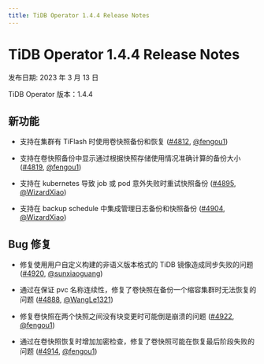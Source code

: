 ```yaml
---
title: TiDB Operator 1.4.4 Release Notes
---
```


# TiDB Operator 1.4.4 Release Notes

发布日期: 2023 年 3 月 13 日

TiDB Operator 版本：1.4.4

## 新功能

- 支持在集群有 TiFlash 时使用卷快照备份和恢复 ([#4812](https://github.com/pingcap/tidb-operator/pull/4812), [@fengou1](https://github.com/fengou1))

- 支持在卷快照备份中显示通过根据快照存储使用情况准确计算的备份大小 ([#4819](https://github.com/pingcap/tidb-operator/pull/4819), [@fengou1](https://github.com/fengou1))

- 支持在 kubernetes 导致 job 或 pod 意外失败时重试快照备份 ([#4895](https://github.com/pingcap/tidb-operator/pull/4895), [@WizardXiao](https://github.com/WizardXiao))

- 支持在 backup schedule 中集成管理日志备份和快照备份 ([#4904](https://github.com/pingcap/tidb-operator/pull/4904), [@WizardXiao](https://github.com/WizardXiao))

## Bug 修复

- 修复使用用户自定义构建的非语义版本格式的 TiDB 镜像造成同步失败的问题 ([#4920](https://github.com/pingcap/tidb-operator/pull/4920), [@sunxiaoguang](https://github.com/sunxiaoguang))

- 通过在保证 pvc 名称连续性，修复了卷快照在备份一个缩容集群时无法恢复的问题 ([#4888](https://github.com/pingcap/tidb-operator/pull/4888), [@WangLe1321](https://github.com/WangLe1321))

- 修复卷快照在两个快照之间没有块变更时可能倒是崩溃的问题 ([#4922](https://github.com/pingcap/tidb-operator/pull/4922), [@fengou1](https://github.com/fengou1))

- 通过在卷快照恢复时增加加密检查，修复了卷快照可能在恢复最后阶段失败的问题 ([#4914](https://github.com/pingcap/tidb-operator/pull/4914), [@fengou1](https://github.com/fengou1))
